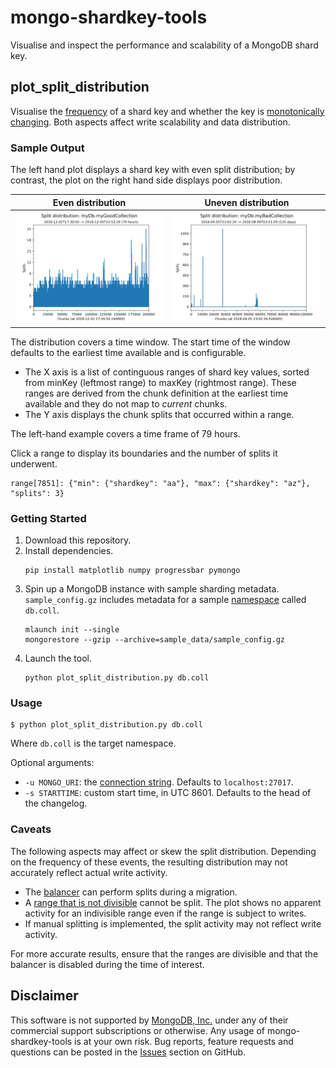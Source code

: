 # mongo-shardkey-tools

Visualise and inspect the performance and scalability of a MongoDB shard key.

plot_split_distribution
-------------------------

Visualise the [frequency](https://docs.mongodb.com/manual/core/sharding-shard-key/#shard-key-frequency)
of a shard key and whether the key is [monotonically changing](https://docs.mongodb.com/manual/core/sharding-shard-key/#monotonically-changing-shard-keys).
Both aspects affect write scalability and data distribution.

### Sample Output

The left hand plot displays a shard key with even split distribution; by contrast,
the plot on the right hand side displays poor distribution.

Even distribution             | Uneven distribution
:-------------------------:|:-------------------------:
![img-good-key](img/good.png "Good shard key")|  ![img-bad-key](img/bad.png "Bad shard key")

The distribution covers a time window. The start time of the window defaults to the earliest time available and is configurable.
* The X axis is a list of continguous ranges of shard key values, sorted from minKey (leftmost range) to maxKey (rightmost range). These ranges are derived from the chunk definition at the earliest time available and they do not map to _current_ chunks.
* The Y axis displays the chunk splits that occurred within a range.

The left-hand example covers a time frame of 79 hours.

Click a range to display its boundaries and the number of splits it underwent.
```
range[7851]: {"min": {"shardkey": "aa"}, "max": {"shardkey": "az"}, "splits": 3}
```

### Getting Started

1. Download this repository.
2. Install dependencies.
   ```
   pip install matplotlib numpy progressbar pymongo

   ```
3. Spin up a MongoDB instance with sample sharding metadata. `sample_config.gz` includes metadata for a sample [namespace](https://docs.mongodb.com/manual/reference/glossary/#term-namespace) called `db.coll`.
   ```
   mlaunch init --single
   mongorestore --gzip --archive=sample_data/sample_config.gz
   ```
4. Launch the tool.
   ```
   python plot_split_distribution.py db.coll
   ```

### Usage

```
$ python plot_split_distribution.py db.coll
```

Where `db.coll` is the target namespace. 

Optional arguments:
* `-u MONGO_URI`: the [connection string](https://docs.mongodb.com/manual/reference/connection-string/). Defaults to `localhost:27017`.
* `-s STARTTIME`: custom start time, in UTC 8601. Defaults to the head of the changelog.

### Caveats

The following aspects may affect or skew the split distribution. Depending on the frequency of these events,
the resulting distribution may not accurately reflect actual write activity.
* The [balancer](https://docs.mongodb.com/manual/tutorial/manage-sharded-cluster-balancer/) can perform splits during a migration.
* A [range that is not divisible](https://docs.mongodb.com/manual/core/sharding-data-partitioning/#indivisible-chunks) cannot be split. The plot shows no apparent activity for an indivisible range even if the range is subject to writes.
* If manual splitting is implemented, the split activity may not reflect write activity.

For more accurate results, ensure that the ranges are divisible and that the balancer is disabled during the time of interest.

Disclaimer
----------

This software is not supported by [MongoDB, Inc.](https://www.mongodb.com>)
under any of their commercial support subscriptions or otherwise. Any usage of
mongo-shardkey-tools is at your own risk. Bug reports, feature requests and
questions can be posted in the [Issues](https://github.com/josefahmad/mongo-shardkey-tools/issues?state=open>)
section on GitHub.
